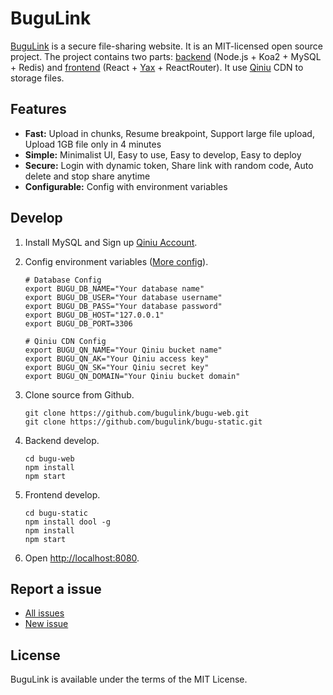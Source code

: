 BuguLink
========

[BuguLink](https://bugu.link) is a secure file-sharing website. It is an MIT-licensed open source project. The project contains two parts: [backend](https://github.com/bugulink/bugu-web) (Node.js + Koa2 + MySQL + Redis) and [frontend](https://github.com/bugulink/bugu-static) (React + [Yax](https://github.com/d-band/yax) + ReactRouter). It use [Qiniu](https://www.qiniu.com) CDN to storage files.

## Features

- **Fast:** Upload in chunks, Resume breakpoint, Support large file upload, Upload 1GB file only in 4 minutes
- **Simple:** Minimalist UI, Easy to use, Easy to develop, Easy to deploy
- **Secure:** Login with dynamic token, Share link with random code, Auto delete and stop share anytime
- **Configurable:** Config with environment variables

## Develop

1. Install MySQL and Sign up [Qiniu Account](https://www.qiniu.com).
2. Config environment variables ([More config](https://github.com/bugulink/bugu-web/blob/master/src/config.js)).

   ```
   # Database Config
   export BUGU_DB_NAME="Your database name"
   export BUGU_DB_USER="Your database username"
   export BUGU_DB_PASS="Your database password"
   export BUGU_DB_HOST="127.0.0.1"
   export BUGU_DB_PORT=3306

   # Qiniu CDN Config
   export BUGU_QN_NAME="Your Qiniu bucket name"
   export BUGU_QN_AK="Your Qiniu access key"
   export BUGU_QN_SK="Your Qiniu secret key"
   export BUGU_QN_DOMAIN="Your Qiniu bucket domain"
   ```

3. Clone source from Github.

   ```
   git clone https://github.com/bugulink/bugu-web.git
   git clone https://github.com/bugulink/bugu-static.git
   ```

4. Backend develop.

   ```
   cd bugu-web
   npm install
   npm start
   ```

5. Frontend develop.

   ```
   cd bugu-static
   npm install dool -g
   npm install
   npm start
   ```

6. Open [http://localhost:8080](http://localhost:8080).

## Report a issue

* [All issues](https://github.com/bugulink/bugu-web/issues)
* [New issue](https://github.com/bugulink/bugu-web/issues/new)

## License

BuguLink is available under the terms of the MIT License.
